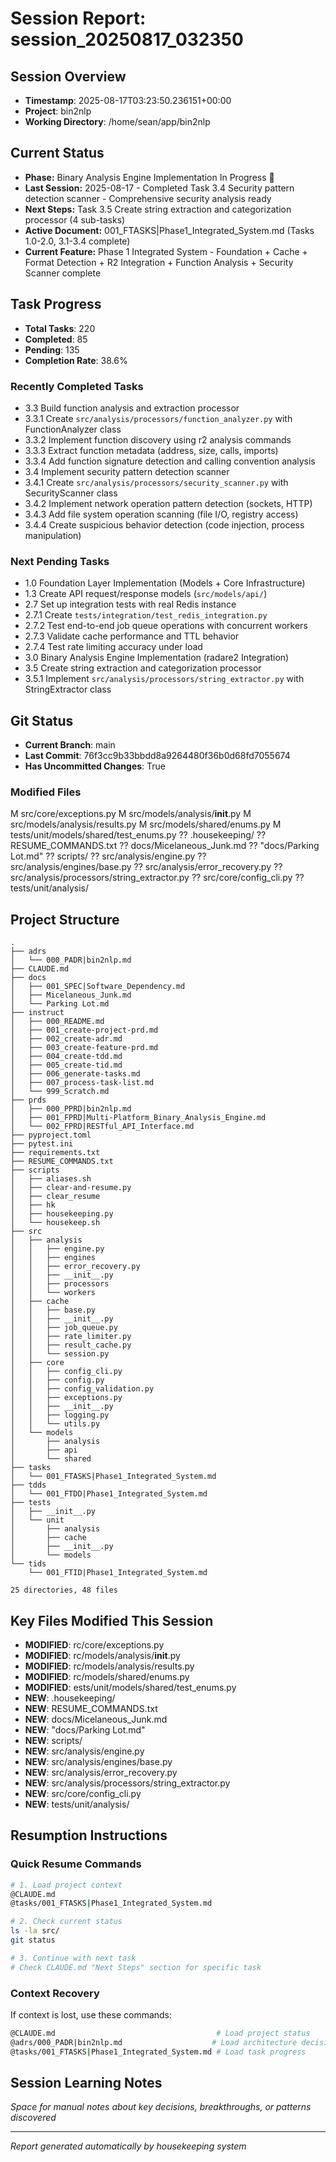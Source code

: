 # Session Report: session_20250817_032350

## Session Overview
- **Timestamp**: 2025-08-17T03:23:50.236151+00:00
- **Project**: bin2nlp
- **Working Directory**: /home/sean/app/bin2nlp

## Current Status
- **Phase:** Binary Analysis Engine Implementation In Progress 🚀  
- **Last Session:** 2025-08-17 - Completed Task 3.4 Security pattern detection scanner - Comprehensive security analysis ready
- **Next Steps:** Task 3.5 Create string extraction and categorization processor (4 sub-tasks)  
- **Active Document:** 001_FTASKS|Phase1_Integrated_System.md (Tasks 1.0-2.0, 3.1-3.4 complete)
- **Current Feature:** Phase 1 Integrated System - Foundation + Cache + Format Detection + R2 Integration + Function Analysis + Security Scanner complete


## Task Progress
- **Total Tasks**: 220
- **Completed**: 85
- **Pending**: 135
- **Completion Rate**: 38.6%

### Recently Completed Tasks
- 3.3 Build function analysis and extraction processor
- 3.3.1 Create `src/analysis/processors/function_analyzer.py` with FunctionAnalyzer class
- 3.3.2 Implement function discovery using r2 analysis commands
- 3.3.3 Extract function metadata (address, size, calls, imports)
- 3.3.4 Add function signature detection and calling convention analysis
- 3.4 Implement security pattern detection scanner
- 3.4.1 Create `src/analysis/processors/security_scanner.py` with SecurityScanner class
- 3.4.2 Implement network operation pattern detection (sockets, HTTP)
- 3.4.3 Add file system operation scanning (file I/O, registry access)
- 3.4.4 Create suspicious behavior detection (code injection, process manipulation)

### Next Pending Tasks
- 1.0 Foundation Layer Implementation (Models + Core Infrastructure)
- 1.3 Create API request/response models (`src/models/api/`)
- 2.7 Set up integration tests with real Redis instance
- 2.7.1 Create `tests/integration/test_redis_integration.py`
- 2.7.2 Test end-to-end job queue operations with concurrent workers
- 2.7.3 Validate cache performance and TTL behavior
- 2.7.4 Test rate limiting accuracy under load
- 3.0 Binary Analysis Engine Implementation (radare2 Integration)
- 3.5 Create string extraction and categorization processor
- 3.5.1 Implement `src/analysis/processors/string_extractor.py` with StringExtractor class

## Git Status
- **Current Branch**: main
- **Last Commit**: 76f3cc9b33bbdd8a9264480f36b0d68fd7055674
- **Has Uncommitted Changes**: True

### Modified Files
M src/core/exceptions.py
M src/models/analysis/__init__.py
M src/models/analysis/results.py
M src/models/shared/enums.py
M tests/unit/models/shared/test_enums.py
?? .housekeeping/
?? RESUME_COMMANDS.txt
?? docs/Micelaneous_Junk.md
?? "docs/Parking Lot.md"
?? scripts/
?? src/analysis/engine.py
?? src/analysis/engines/base.py
?? src/analysis/error_recovery.py
?? src/analysis/processors/string_extractor.py
?? src/core/config_cli.py
?? tests/unit/analysis/

## Project Structure
```
.
├── adrs
│   └── 000_PADR|bin2nlp.md
├── CLAUDE.md
├── docs
│   ├── 001_SPEC|Software_Dependency.md
│   ├── Micelaneous_Junk.md
│   └── Parking Lot.md
├── instruct
│   ├── 000_README.md
│   ├── 001_create-project-prd.md
│   ├── 002_create-adr.md
│   ├── 003_create-feature-prd.md
│   ├── 004_create-tdd.md
│   ├── 005_create-tid.md
│   ├── 006_generate-tasks.md
│   ├── 007_process-task-list.md
│   └── 999_Scratch.md
├── prds
│   ├── 000_PPRD|bin2nlp.md
│   ├── 001_FPRD|Multi-Platform_Binary_Analysis_Engine.md
│   └── 002_FPRD|RESTful_API_Interface.md
├── pyproject.toml
├── pytest.ini
├── requirements.txt
├── RESUME_COMMANDS.txt
├── scripts
│   ├── aliases.sh
│   ├── clear-and-resume.py
│   ├── clear_resume
│   ├── hk
│   ├── housekeeping.py
│   └── housekeep.sh
├── src
│   ├── analysis
│   │   ├── engine.py
│   │   ├── engines
│   │   ├── error_recovery.py
│   │   ├── __init__.py
│   │   ├── processors
│   │   └── workers
│   ├── cache
│   │   ├── base.py
│   │   ├── __init__.py
│   │   ├── job_queue.py
│   │   ├── rate_limiter.py
│   │   ├── result_cache.py
│   │   └── session.py
│   ├── core
│   │   ├── config_cli.py
│   │   ├── config.py
│   │   ├── config_validation.py
│   │   ├── exceptions.py
│   │   ├── __init__.py
│   │   ├── logging.py
│   │   └── utils.py
│   └── models
│       ├── analysis
│       ├── api
│       └── shared
├── tasks
│   └── 001_FTASKS|Phase1_Integrated_System.md
├── tdds
│   └── 001_FTDD|Phase1_Integrated_System.md
├── tests
│   ├── __init__.py
│   └── unit
│       ├── analysis
│       ├── cache
│       ├── __init__.py
│       └── models
└── tids
    └── 001_FTID|Phase1_Integrated_System.md

25 directories, 48 files

```

## Key Files Modified This Session
- **MODIFIED**: rc/core/exceptions.py
- **MODIFIED**: rc/models/analysis/__init__.py
- **MODIFIED**: rc/models/analysis/results.py
- **MODIFIED**: rc/models/shared/enums.py
- **MODIFIED**: ests/unit/models/shared/test_enums.py
- **NEW**: .housekeeping/
- **NEW**: RESUME_COMMANDS.txt
- **NEW**: docs/Micelaneous_Junk.md
- **NEW**: "docs/Parking Lot.md"
- **NEW**: scripts/
- **NEW**: src/analysis/engine.py
- **NEW**: src/analysis/engines/base.py
- **NEW**: src/analysis/error_recovery.py
- **NEW**: src/analysis/processors/string_extractor.py
- **NEW**: src/core/config_cli.py
- **NEW**: tests/unit/analysis/

## Resumption Instructions

### Quick Resume Commands
```bash
# 1. Load project context
@CLAUDE.md
@tasks/001_FTASKS|Phase1_Integrated_System.md

# 2. Check current status
ls -la src/
git status

# 3. Continue with next task
# Check CLAUDE.md "Next Steps" section for specific task
```

### Context Recovery
If context is lost, use these commands:
```bash
@CLAUDE.md                                    # Load project status
@adrs/000_PADR|bin2nlp.md                    # Load architecture decisions
@tasks/001_FTASKS|Phase1_Integrated_System.md # Load task progress
```

## Session Learning Notes
*Space for manual notes about key decisions, breakthroughs, or patterns discovered*

---
*Report generated automatically by housekeeping system*
